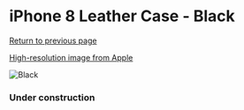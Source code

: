 # iPhone 8 Leather Case - Black

[Return to previous page](/iphone_7)

[High-resolution image from Apple](https://store.storeimages.cdn-apple.com/8756/as-images.apple.com/is/MQH92?wid=4500&hei=4500&fmt=png)

<div style="width: 384px"><img src="/everyphone/MQH92.png" alt="Black"></div>

### Under construction
